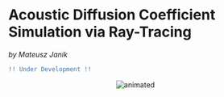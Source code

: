 # **Acoustic Diffusion Coefficient Simulation via Ray-Tracing**
*by Mateusz Janik*


```diff
!! Under Development !!
```
<p align="center">
<img src="githubContent/demo.gif" alt="animated" />
</p>

